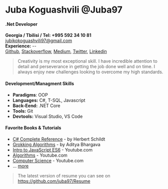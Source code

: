 # Juba Koguashvili @Juba97

#### .Net Developer

**Georgia / Tbilisi / Tel: +995 592 34 10 81** <br/>
jubikokoguashvili97@gmail.com <br/> 
**Experience:** -- <br/>
[Github](https://github.com/juba97), [Stackoverflow](https://stackoverflow.com/users/14513605/juba-koguashvili), [Medium](https://juba97.medium.com/), [Twitter](https://twitter.com/jubakoguashvili), [Linkedin](https://www.linkedin.com/in/juba-koguashvili-0a2108a8/)

> Creativity is my most exceptional skill. I have incredible attention to detail and
perseverance in getting the job done well and on time. I always enjoy new challenges
looking to overcome my high standards.

#### **Development/Managment Skills**

 - **Paradigms**: OOP
 - **Languages:** C#, T-SQL, Javascript
 - **Back-Eend:** .NET Core
 - **Tools:**  Git
 - **Devtools:** Visual Studio, VS Code
 
#### **Favorite Books & Tutorials**

* [C# Complete Reference](https://g.co/kgs/PdGfJK) - by Herbert Schildt 
* [Grokking Algorithms](https://g.co/kgs/mJZWhZ) -   by Aditya Bhargava
* [Intro to JavaScript ES6](https://www.youtube.com/playlist?list=PL-xu4i_QDSxcoDNeh8rx5-pHCCTOg0XsI) - Youtube.com
* [Algorithms](https://www.youtube.com/playlist?list=PLJTvi6Vq8-z9dFHYbvY5EVTNfgVjAUGWK) - Youtube.com
* [Computer Science](https://www.youtube.com/playlist?list=PL8dPuuaLjXtNlUrzyH5r6jN9ulIgZBpdo) - Youtube.com
* ... [more](https://github.com/juba97/Book)

> The latest version of resume you can see on https://github.com/juba97/Resume

